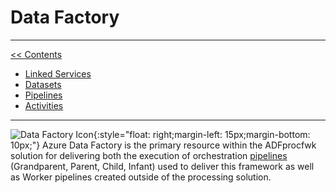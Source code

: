 # Data Factory

___
[<< Contents](/ADF.procfwk/contents) 

* [Linked Services](/ADF.procfwk/linkedservices)
* [Datasets](/ADF.procfwk/datasets)
* [Pipelines](/ADF.procfwk/pipelines)
* [Activities](/ADF.procfwk/activities)

___
![Data Factory Icon](/ADF.procfwk/datafactory.png){:style="float: right;margin-left: 15px;margin-bottom: 10px;"}
Azure Data Factory is the primary resource within the ADFprocfwk solution for delivering both the execution of orchestration [pipelines](/ADF.procfwk/pipelines) (Grandparent, Parent, Child, Infant) used to deliver this framework as well as Worker pipelines created outside of the processing solution.
